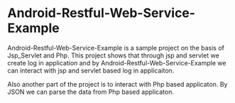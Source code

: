 # Android-Restful-Web-Service-Example


Android-Restful-Web-Service-Example is a sample project on the basis of Jsp_Servlet and Php. This project shows that
through jsp and servlet we create log in application and by Android-Restful-Web-Service-Example we can interact with 
jsp and servlet based log in applicaiton.

Also another part of the project is to interact with Php based applicaton. By JSON we can parse the data from Php based 
applicaton.  
